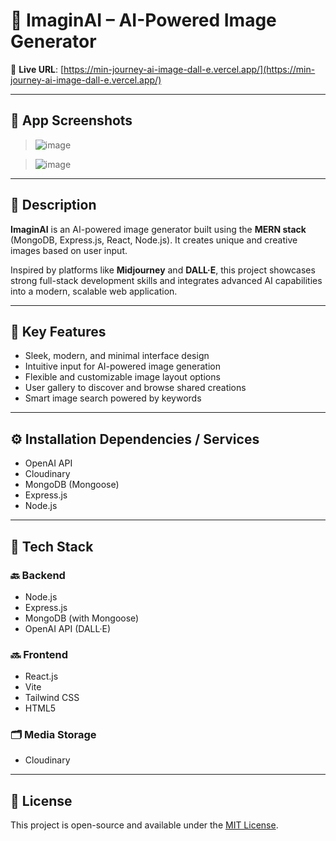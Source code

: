 # 🎨 ImaginAI – AI-Powered Image Generator

🔗 **Live URL**: [https://min-journey-ai-image-dall-e.vercel.app/](https://min-journey-ai-image-dall-e.vercel.app/)

---

## 📸 App Screenshots

> ![image](https://github.com/user-attachments/assets/b4d145ec-1083-4aa8-a26d-72dc4293d1c8)

> ![image](https://github.com/user-attachments/assets/5a0638be-66e1-46a7-b568-bfad9dd4045f)

---

## 📝 Description

**ImaginAI** is an AI-powered image generator built using the **MERN stack** (MongoDB, Express.js, React, Node.js). It creates unique and creative images based on user input.

Inspired by platforms like **Midjourney** and **DALL·E**, this project showcases strong full-stack development skills and integrates advanced AI capabilities into a modern, scalable web application.

---

## 🔑 Key Features

- Sleek, modern, and minimal interface design  
- Intuitive input for AI-powered image generation  
- Flexible and customizable image layout options  
- User gallery to discover and browse shared creations  
- Smart image search powered by keywords  

---

## ⚙️ Installation Dependencies / Services

- OpenAI API  
- Cloudinary  
- MongoDB (Mongoose)  
- Express.js  
- Node.js  

---

## 🧰 Tech Stack

### 🔙 Backend
- Node.js  
- Express.js  
- MongoDB (with Mongoose)  
- OpenAI API (DALL·E)

### 🔜 Frontend
- React.js  
- Vite  
- Tailwind CSS  
- HTML5

### 🗂️ Media Storage
- Cloudinary

---

## 📄 License

This project is open-source and available under the [MIT License](LICENSE).

